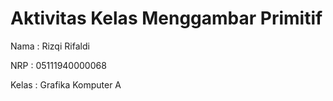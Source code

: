 # Aktivitas Kelas Menggambar Primitif
Nama : Rizqi Rifaldi 

NRP : 05111940000068

Kelas  : Grafika Komputer A
